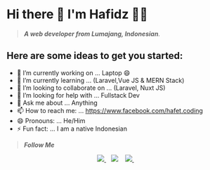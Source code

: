 # **Hi there 👋 I'm Hafidz 👨‍💻**

> _**A web developer from Lumajang, Indonesian**._


<!-- <p align='center'>
  📫 How to reach me: <a href='https://www.facebook.com/hafet.coding'>Hafidz</a>
</p>
<p align='center'>
  <a href="#"><img src="https://badges.pufler.dev/visits/alexandresanlim/alexandresanlim"></a> hipsters and nerds come here o/
</p> -->


## **Here are some ideas to get you started:**

- 🔭 I’m currently working on ... Laptop 😄
- 🌱 I’m currently learning ... (Laravel,Vue JS & MERN Stack)
- 👯 I’m looking to collaborate on ... (Laravel, Nuxt JS)
- 🤔 I’m looking for help with ... Fullstack Dev
- 💬 Ask me about ... Anything
- 📫 How to reach me: ... https://www.facebook.com/hafet.coding
- 😄 Pronouns: ... He/Him
- ⚡ Fun fact: ... I am a native Indonesian

> _**Follow Me**_
<p align='center'>
  
  <a href="https://wa.me/6285236639572">
    <img src="https://img.shields.io/badge/WHATSAPP-%2325D366.svg?&style=for-the-badge&logo=whatsapp&logoColor=white" />    
  </a>&nbsp;&nbsp;
  <a href="https://www.linkedin.com/in/mohamad-hafidz-masruri-a225a9175/"></a>
    <img src="https://img.shields.io/badge/linkedin-%230077B5.svg?&style=for-the-badge&logo=linkedin&logoColor=white" />
  </a>&nbsp;&nbsp;
  <a href="https://www.instagram.com/xnuxer17/">
    <img src="https://img.shields.io/badge/instagram-%23E4405F.svg?&style=for-the-badge&logo=instagram&logoColor=white" />        
  </a>&nbsp;&nbsp;
  
</p>